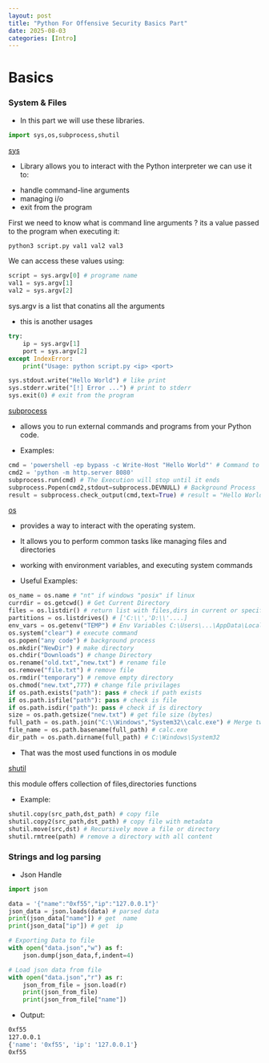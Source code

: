 ```yaml
---
layout: post
title: "Python For Offensive Security Basics Part"
date: 2025-08-03
categories: [Intro]
---
```



# Basics

### System & Files 

- In this part we will use these libraries.

```python
import sys,os,subprocess,shutil
```

[sys](https://docs.python.org/3/library/sys.html)

- Library allows you to interact with the Python interpreter we can use it to:
* handle command-line arguments
* managing i/o
* exit from the program

First we need to know what is command line arguments ?
its a value passed to the program when executing it:

```bash
python3 script.py val1 val2 val3
```
We can access these values using:
```python
script = sys.argv[0] # programe name
val1 = sys.argv[1] 
val2 = sys.argv[2]
```
sys.argv is a list that conatins all the arguments

- this is another usages

```python
try:
    ip = sys.argv[1]
    port = sys.argv[2]
except IndexError:
    print("Usage: python script.py <ip> <port>
```

```python
sys.stdout.write("Hello World") # like print
sys.stderr.write("[!] Error ...") # print to stderr
sys.exit(0) # exit from the program
```

[subprocess](https://docs.python.org/3/library/subprocess.html)
- allows you to run external commands and programs from your Python code.

- Examples:

```python
cmd = 'powershell -ep bypass -c Write-Host "Hello World"' # Command to execute
cmd2 = 'python -m http.server 8080'
subprocess.run(cmd) # The Execution will stop until it ends
subprocess.Popen(cmd2,stdout=subprocess.DEVNULL) # Background Process
result = subprocess.check_output(cmd,text=True) # result = "Hello World"
```
[os](https://docs.python.org/3/library/os.html)

- provides a way to interact with the operating system.
- It allows you to perform common tasks like managing files and directories
- working with environment variables, and executing system commands

- Useful Examples:

```python
os_name = os.name # "nt" if windows "posix" if linux
currdir = os.getcwd() # Get Current Directory
files = os.listdir() # return list with files,dirs in current or specific dir
partitions = os.listdrives() # ['C:\\','D:\\'....]
env_vars = os.getenv("TEMP") # Env Variables C:\Users\...\AppData\Local\Temp
os.system("clear") # execute command
os.popen("any code") # background process
os.mkdir("NewDir") # make directory
os.chdir("Downloads") # change Directory
os.rename("old.txt","new.txt") # rename file
os.remove("file.txt") # remove file
os.rmdir("temporary") # remove empty directory
os.chmod("new.txt",777) # change file privilages
if os.path.exists("path"): pass # check if path exists
if os.path.isfile("path"): pass # check is file
if os.path.isdir("path"): pass # check if is directory
size = os.path.getsize("new.txt") # get file size (bytes)
full_path = os.path.join("C:\\Windows","System32\\calc.exe") # Merge two pathes
file_name = os.path.basename(full_path) # calc.exe
dir_path = os.path.dirname(full_path) # C:\Windows\System32
```

- That was the most used functions in os module

[shutil](https://docs.python.org/3/library/shutil.html)

this module offers collection of files,directories functions

- Example:

```python
shutil.copy(src_path,dst_path) # copy file
shutil.copy2(src_path,dst_path) # copy file with metadata
shutil.move(src,dst) # Recursively move a file or directory
shutil.rmtree(path) # remove a directory with all content
```

### Strings and log parsing

- Json Handle

```python
import json

data = '{"name":"0xf55","ip":"127.0.0.1"}'
json_data = json.loads(data) # parsed data
print(json_data["name"]) # get  name
print(json_data["ip"]) # get  ip

# Exporting Data to file
with open("data.json","w") as f:
    json.dump(json_data,f,indent=4)

# Load json data from file
with open("data.json","r") as r:
    json_from_file = json.load(r)
    print(json_from_file)
    print(json_from_file["name"])
```
- Output: 
```bash
0xf55
127.0.0.1
{'name': '0xf55', 'ip': '127.0.0.1'}
0xf55
```
